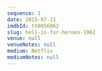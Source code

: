 ```yaml
---
sequence: 1
date: 2015-07-11
imdbId: tt0056062
slug: hell-is-for-heroes-1962
venue: null
venueNotes: null
medium: Netflix
mediumNotes: null
---
```


